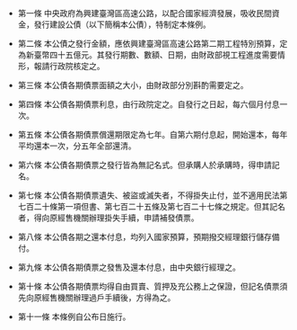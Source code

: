 * 第一條 中央政府為興建臺灣區高速公路，以配合國家經濟發展，吸收民間資金，發行建設公債（以下簡稱本公債），特制定本條例。

* 第二條 本公債之發行金額，應依興建臺灣區高速公路第二期工程特別預算，定為新臺幣四十五億元。其發行期數、數額、日期，由財政部視工程進度需要情形，報請行政院核定之。

* 第三條 本公債各期債票面額之大小，由財政部分別斟酌需要定之。

* 第四條 本公債各期債票利息，由行政院定之。自發行之日起，每六個月付息一次。

* 第五條 本公債各期債票償還期限定為七年。自第六期付息起，開始還本，每年平均還本一次，分五年全部還清。

* 第六條 本公債各期債票之發行皆為無記名式。但承購人於承購時，得申請記名。

* 第七條 本公債各期債票遺失、被盜或滅失者，不得掛失止付，並不適用民法第七百二十條第一項但書、第七百二十五條及第七百二十七條之規定。但其記名者，得向原經售機關辦理掛失手續，申請補發債票。

* 第八條 本公債各期之還本付息，均列入國家預算，預期撥交經理銀行儲存備付。

* 第九條 本公債各期債票之發售及還本付息，由中央銀行經理之。

* 第十條 本公債各期債票均得自由買賣、質押及充公務上之保證，但記名債票須先向原經售機關辦理過戶手續後，方得為之。

* 第十一條 本條例自公布日施行。

